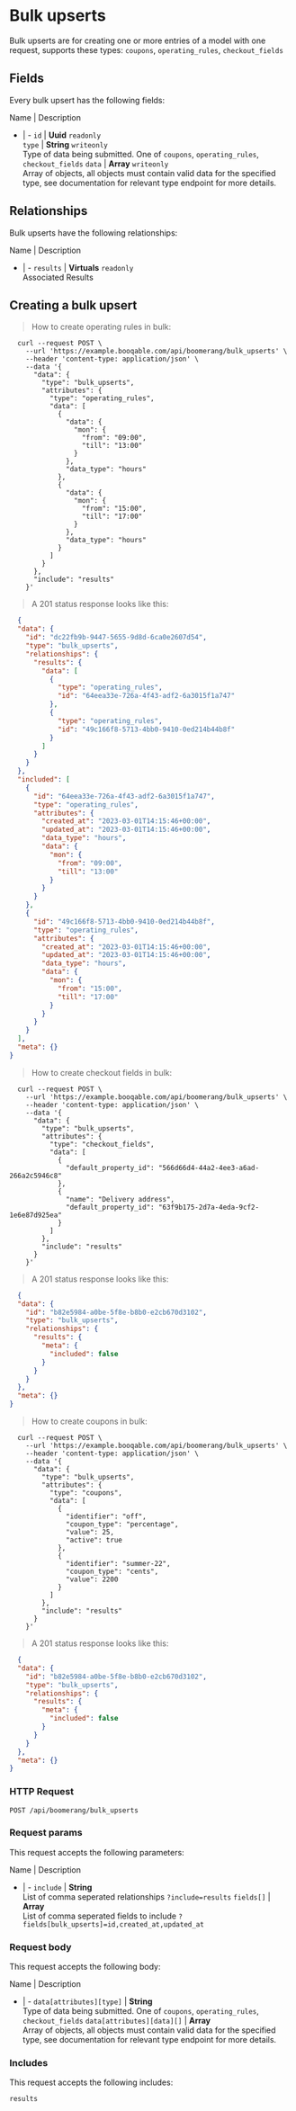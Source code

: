# Bulk upserts

Bulk upserts are for creating one or more entries of a model with one request, supports these types: `coupons`, `operating_rules`, `checkout_fields`

## Fields
Every bulk upsert has the following fields:

Name | Description
- | -
`id` | **Uuid** `readonly`<br>
`type` | **String** `writeonly`<br>Type of data being submitted. One of `coupons`, `operating_rules`, `checkout_fields`
`data` | **Array** `writeonly`<br>Array of objects, all objects must contain valid data for the specified type, see documentation for relevant type endpoint for more details.


## Relationships
Bulk upserts have the following relationships:

Name | Description
- | -
`results` | **Virtuals** `readonly`<br>Associated Results


## Creating a bulk upsert



> How to create operating rules in bulk:

```shell
  curl --request POST \
    --url 'https://example.booqable.com/api/boomerang/bulk_upserts' \
    --header 'content-type: application/json' \
    --data '{
      "data": {
        "type": "bulk_upserts",
        "attributes": {
          "type": "operating_rules",
          "data": [
            {
              "data": {
                "mon": {
                  "from": "09:00",
                  "till": "13:00"
                }
              },
              "data_type": "hours"
            },
            {
              "data": {
                "mon": {
                  "from": "15:00",
                  "till": "17:00"
                }
              },
              "data_type": "hours"
            }
          ]
        }
      },
      "include": "results"
    }'
```

> A 201 status response looks like this:

```json
  {
  "data": {
    "id": "dc22fb9b-9447-5655-9d8d-6ca0e2607d54",
    "type": "bulk_upserts",
    "relationships": {
      "results": {
        "data": [
          {
            "type": "operating_rules",
            "id": "64eea33e-726a-4f43-adf2-6a3015f1a747"
          },
          {
            "type": "operating_rules",
            "id": "49c166f8-5713-4bb0-9410-0ed214b44b8f"
          }
        ]
      }
    }
  },
  "included": [
    {
      "id": "64eea33e-726a-4f43-adf2-6a3015f1a747",
      "type": "operating_rules",
      "attributes": {
        "created_at": "2023-03-01T14:15:46+00:00",
        "updated_at": "2023-03-01T14:15:46+00:00",
        "data_type": "hours",
        "data": {
          "mon": {
            "from": "09:00",
            "till": "13:00"
          }
        }
      }
    },
    {
      "id": "49c166f8-5713-4bb0-9410-0ed214b44b8f",
      "type": "operating_rules",
      "attributes": {
        "created_at": "2023-03-01T14:15:46+00:00",
        "updated_at": "2023-03-01T14:15:46+00:00",
        "data_type": "hours",
        "data": {
          "mon": {
            "from": "15:00",
            "till": "17:00"
          }
        }
      }
    }
  ],
  "meta": {}
}
```


> How to create checkout fields in bulk:

```shell
  curl --request POST \
    --url 'https://example.booqable.com/api/boomerang/bulk_upserts' \
    --header 'content-type: application/json' \
    --data '{
      "data": {
        "type": "bulk_upserts",
        "attributes": {
          "type": "checkout_fields",
          "data": [
            {
              "default_property_id": "566d66d4-44a2-4ee3-a6ad-266a2c5946c8"
            },
            {
              "name": "Delivery address",
              "default_property_id": "63f9b175-2d7a-4eda-9cf2-1e6e87d925ea"
            }
          ]
        },
        "include": "results"
      }
    }'
```

> A 201 status response looks like this:

```json
  {
  "data": {
    "id": "b82e5984-a0be-5f8e-b8b0-e2cb670d3102",
    "type": "bulk_upserts",
    "relationships": {
      "results": {
        "meta": {
          "included": false
        }
      }
    }
  },
  "meta": {}
}
```


> How to create coupons in bulk:

```shell
  curl --request POST \
    --url 'https://example.booqable.com/api/boomerang/bulk_upserts' \
    --header 'content-type: application/json' \
    --data '{
      "data": {
        "type": "bulk_upserts",
        "attributes": {
          "type": "coupons",
          "data": [
            {
              "identifier": "off",
              "coupon_type": "percentage",
              "value": 25,
              "active": true
            },
            {
              "identifier": "summer-22",
              "coupon_type": "cents",
              "value": 2200
            }
          ]
        },
        "include": "results"
      }
    }'
```

> A 201 status response looks like this:

```json
  {
  "data": {
    "id": "b82e5984-a0be-5f8e-b8b0-e2cb670d3102",
    "type": "bulk_upserts",
    "relationships": {
      "results": {
        "meta": {
          "included": false
        }
      }
    }
  },
  "meta": {}
}
```

### HTTP Request

`POST /api/boomerang/bulk_upserts`

### Request params

This request accepts the following parameters:

Name | Description
- | -
`include` | **String** <br>List of comma seperated relationships `?include=results`
`fields[]` | **Array** <br>List of comma seperated fields to include `?fields[bulk_upserts]=id,created_at,updated_at`


### Request body

This request accepts the following body:

Name | Description
- | -
`data[attributes][type]` | **String** <br>Type of data being submitted. One of `coupons`, `operating_rules`, `checkout_fields`
`data[attributes][data][]` | **Array** <br>Array of objects, all objects must contain valid data for the specified type, see documentation for relevant type endpoint for more details.


### Includes

This request accepts the following includes:

`results`





